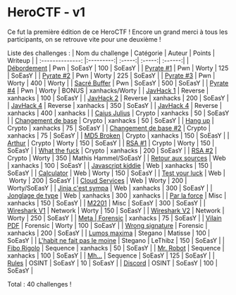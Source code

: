 # HeroCTF - v1

Ce fut la première édition de ce HeroCTF !
Encore un grand merci à tous les participants, on se retrouve vite pour une deuxième !

Liste des challenges :
| Nom du challenge | Catégorie | Auteur | Points | Writeup |
| :--------------: |:---------:| :-----:| :-----:| :------:|
| [Débordement](Pwn/Debordement) | Pwn | SoEasY | 100 | SoEasY |
| [Pyrate #1](Pwn/Pyrate_1) | Pwn | Worty | 125 | SoEasY |
| [Pyrate #2](Pwn/Pyrate_2) | Pwn | Worty | 225 | SoEasY |
| [Pyrate #3](Pwn/Pyrate_3) | Pwn | Worty | 400 | Worty |
| [Sacré Buffer](Pwn/Sacre%20buffer) | Pwn | SoEasY | 500 | SoEasY |
| [Pyrate #4](Pwn/Pyrate_4) | Pwn | Worty | BONUS | xanhacks/Worty |
| [JavHack 1]() | Reverse | xanhacks | 100 | SoEasY |
| [JavHack 2]() | Reverse | xanhacks | 200 | SoEasY |
| [JavHack 4]() | Reverse | xanhacks | 350 | SoEasY |
| [JavHack 4]() | Reverse | xanhacks | 400 | xanhacks |
| [Caius Julius]() | Crypto | xanhacks | 50 | SoEasY |
| [Changement de base]() | Crypto | xanhacks | 50 | SoEasY |
| [Hang up]() | Crypto | xanhacks | 75 | SoEasY |
| [Changement de base #2]() | Crypto | xanhacks | 75 | SoEasY |
| [MD5 Broken]() | Crypto | xanhacks | 150 | SoEasY |
| [Arthur]() | Crypto | Worty | 150 | SoEasY |
| [RSA #1]() | Crypto | Worty | 150 | SoEasY |
| [What the fuck]() | Crypto | xanhacks | 200 | SoEasY |
| [RSA #2]() | Crypto | Worty | 350 | Mathis Hammel/SoEasY |
| [Retour aux sources]() | Web | xanhacks | 100 | SoEasY |
| [Javascript kiddie]() | Web | xanhacks | 150 | SoEasY |
| [Calculator]() | Web | Worty | 150 | SoEasY |
| [Test your luck]() | Web | Worty | 200 | SoEasY |
| [Cloud Services]() | Web | Worty | 200 | Worty/SoEasY |
| [Jinja c'est sympa]() | Web | xanhacks | 300 | SoEasY | 
| [Jonglage de type]() | Web | xanhacks | 300 | xanhacks |
| [Par la force]() | Misc | xanhacks | 150 | SoEasY |
| [M2201]() | Misc | SoEasY | 300 | SoEasY |
| [Wireshark V1]() | Network | Worty | 150 | SoEasY |
| [Wireshark V2]() | Network | Worty | 250 | SoEasY |
| [Meta | Forensic]() | xanhacks | 75 | SoEasY |
| [Vilain PDF]() | Forensic | Worty | 100 | SoEasY |
| [Wrong signature]() | Forensic | xanhacks | 200 | SoEasY |
| [Lumos maxima]() | Stegano | Matisse | 100 | SoEasY |
| [L'habit ne fait pas le moine]() | Stegano | LeThibz | 150 | SoEasY |
| [Fibo Rigolo]() | Sequence | xanhacks | 50 | SoEasY |
| [Mr. Robot]() | Sequence | xanhacks | 100 | SoEasY |
| [Mh...]() | Sequence | SoEasY | 125 | SoEasY |
| [Rules]() | OSINT | SoEasY | 10 | SoEasY |
| [Discord]() | OSINT | SoEasY | 100 | SoEasY |

Total : 40 challenges !

